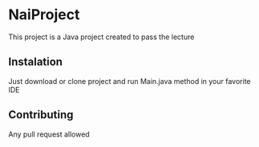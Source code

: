 # NaiProject

This project is a Java project created to pass the lecture

## Instalation

Just download or clone project and run Main.java method in your favorite IDE

## Contributing

Any pull request allowed


